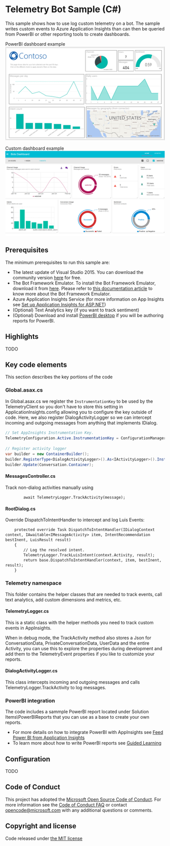 # Telemetry Bot Sample (C#)

This sample  shows how to use log custom telemetry on a bot. The sample writes custom events to Azure Application Insights than can then be queried from PowerBI or other reporting tools to create dashboards.

PowerBI dashboard example
<img src="Solution%20Items/Docs/Images/PowerBIDashboard.png" width="640">

Custom dashboard example
<img src="Solution%20Items/Docs/Images/CustomDashboard.png" width="640">

## Prerequisites

The minimum prerequisites to run this sample are:
* The latest update of Visual Studio 2015. You can download the community version [here](http://www.visualstudio.com) for free.
* The Bot Framework Emulator. To install the Bot Framework Emulator, download it from [here](https://emulator.botframework.com/). Please refer to [this documentation article](https://github.com/microsoft/botframework-emulator/wiki/Getting-Started) to know more about the Bot Framework Emulator.
* Azure Application Insights Service (for more information on App Insights see [Set up Application Insights for ASP.NET](https://docs.microsoft.com/en-us/azure/application-insights/app-insights-asp-net))
* (Optional) Text Analytics key (if you want to track sentiment)
* (Optional) Download and install [PowerBI desktop](https://powerbi.microsoft.com/en-us/desktop/) if you will be authoring reports for PowerBI. 

## Highlights

TODO

## Key code elements
This section describes the key portions of the code 

### Global.asax.cs
In Global.asax.cs we register the `InstrumentationKey` to be used by the TelemetryClient so you don't have to store this setting in ApplicationInsights.config allowing you to configure the key outside of code. 
Here, we also register DialogActivityLogger so we can intercept incoming and outgoing messages from anything that implements IDialog.
```cs
// Set AppInsights Instrumentation Key. 
TelemetryConfiguration.Active.InstrumentationKey = ConfigurationManager.AppSettings["InstrumentationKey"];

// Register activity logger
var builder = new ContainerBuilder();
builder.RegisterType<DialogActivityLogger>().As<IActivityLogger>().InstancePerLifetimeScope();
builder.Update(Conversation.Container);
```

#### MessagesController.cs
Track non-dialog activities manually using

            await TelemetryLogger.TrackActivity(message);

#### RootDialog.cs
Override DispatchToIntentHandler to intercept and log Luis Events:

        protected override Task DispatchToIntentHandler(IDialogContext context, IAwaitable<IMessageActivity> item, IntentRecommendation bestInent, LuisResult result)
        {
            // Log the resolved intent. 
            TelemetryLogger.TrackLuisIntent(context.Activity, result);
            return base.DispatchToIntentHandler(context, item, bestInent, result);
        }

### Telemetry namespace
This folder contains the helper classes that are needed to track events, call text analytics, add custom dimensions and metrics, etc.

#### TelemetryLogger.cs
This is a static class with the helper methods you need to track custom events in AppInsights.

When in debug mode, the TrackActivity method also stores a Json for ConversationData, PrivateConversationData, UserData and the entire Activity, you can use this to explore the properties during development and add them to the TelemetryEvent properties if you like to customize your reports.

#### DialogActivityLogger.cs
This class intercepts incoming and outgoing messages and calls TelemetryLogger.TrackActivity to log messages.


### PowerBI integration
The code includes a sammple PowerBI report located under Solution Items\PowerBIReports that you can use as a base to create your own reports.
* For more details on how to integrate PowerBI with AppInsights see [Feed Power BI from Application Insights](https://docs.microsoft.com/en-us/azure/application-insights/app-insights-export-power-bi)
* To learn more about how to write PowerBI reports see [Guided Learning](https://powerbi.microsoft.com/en-us/guided-learning/)

## Configuration
TODO

## Code of Conduct

This project has adopted the [Microsoft Open Source Code of Conduct](https://opensource.microsoft.com/codeofconduct/).
For more information see the [Code of Conduct FAQ](https://opensource.microsoft.com/codeofconduct/faq/) or
contact [opencode@microsoft.com](mailto:opencode@microsoft.com) with any additional questions or comments.

## Copyright and license

Code released under [the MIT license](LICENSE)

